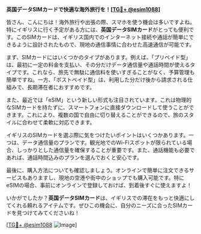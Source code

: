 **英国データSIMカードで快適な海外旅行を！[[TG💪+ @esim1088](https://t.me/s/esim1088)]**

皆さん、こんにちは！海外旅行や出張の際、スマホを使う機会は多いですよね。特にイギリスに行く予定がある方には、**英国データSIMカード**がとっても便利です。このSIMカードは、イギリス国内でのインターネット接続や通話が簡単にできるように設計されたもので、現地の通信事情に合わせた高速通信が可能です。

まず、SIMカードにはいくつかのタイプがあります。例えば、「プリペイド型」は、最初に一定の料金を支払い、その分だけデータ通信量や通話時間が使えるタイプです。これなら、旅先で無駄に通信料を使いすぎることがなく、予算管理も簡単ですね。一方、「ポストペイド型」は、利用した分だけ後から請求される仕組みで、長期滞在者におすすめです。

また、最近では「eSIM」という新しい形式も注目されています。これは物理的なSIMカードを持たずに、スマートフォンに直接ダウンロードして使うことができます。これにより、複数の国で自由に切り替えることができるので、旅のスタイルに合わせて柔軟に対応できます。

イギリスのSIMカードを選ぶ際に気をつけたいポイントはいくつかあります。一つは、データ通信量のプランです。観光地でのWi-Fiスポットが限られている場合、しっかりとした通信量を確保することが重要です。また、通話機能も必要であれば、通話時間込みのプランを選んでおくと安心です。

最後に、購入方法についても確認しましょう。オンラインで簡単に注文できるサービスもありますし、現地の空港や街中のショップでも購入可能です。特にeSIMの場合、事前にオンラインで登録しておけば、到着後すぐに使えますよ！

いかがでしたか？**英国データSIMカード**は、イギリスでの滞在をもっと快適にしてくれる頼れるアイテムです。ぜひこの機会に、自分のニーズに合ったSIMカードを見つけてみてくださいね！

[[TG💪+ @esim1088](https://t.me/s/esim1088) ![Image](https://i.postimg.cc/Y0z9fWf4/image.png)]